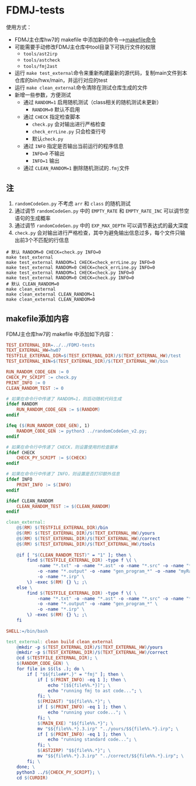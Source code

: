 # FDMJ-tests

使用方式：
- FDMJ主仓库hw7的 makefile 中添加新的命令-->[makefile命令](#makefile添加内容)
- 可能需要手动修改FDMJ主仓库中tool目录下可执行文件的权限
	- `tools/ast2irp`
	- `tools/astcheck`
	- `tools/fmj2ast`
- 运行 `make test_external`命令来重新构建最新的源代码，复制main文件到本仓库的bin/hwx/main，并运行对应的test
- 运行 `make clean_external`命令清除在测试仓库生成的文件
- 新增一些参数，方便测试
	- 通过 `RANDOM=1` 启用随机测试（class相关的随机测试未更新）
		- `RANDOM=0` 默认不启用
	- 通过 `CHECK` 指定检查脚本
		- `check.py` 会对输出进行严格检查
		- `check_errLine.py` 只会检查行号
		- 默认`check.py`
	- 通过 `INFO` 指定是否输出当前运行的程序信息
		- `INFO=0` 不输出
		- `INFO=1` 输出
	- 通过 `CLEAN_RANDOM=1` 删除随机测试的`.fmj`文件

## 注
1. `randomCodeGen.py` 不考虑 `arr` 和 `class` 的随机测试
2. 通过调节 `randomCodeGen.py` 中的 `EMPTY_RATE` 和 `EMPTY_RATE_INC` 可以调节空语句的生成概率
3. 通过调节 `randomCodeGen.py` 中的 `EXP_MAX_DEPTH` 可以调节表达式的最大深度
4. `check.py` 会对输出进行严格检查，其中为避免输出信息过多，每个文件只输出前3个不匹配的行信息

```shell
# 默认 RANDOM=0 CHECK=check.py INFO=0
make test_external
make test_external RANDOM=1 CHECK=check_errLine.py INFO=0
make test_external RANDOM=0 CHECK=check_errLine.py INFO=0
make test_external RANDOM=1 CHECK=check.py INFO=0
make test_external RANDOM=0 CHECK=check.py INFO=0
# 默认 CLEAN_RANDOM=0
make clean_external
make clean_external CLEAN_RANDOM=1
make clean_external CLEAN_RANDOM=0
```

## makefile添加内容

FDMJ主仓库hw7的 makefile 中添加如下内容：

```makefile
TEST_EXTERNAL_DIR=../../FDMJ-tests
TEXT_EXTERNAL_HW=hw07
TESTFILE_EXTERNAL_DIR=$(TEST_EXTERNAL_DIR)/$(TEXT_EXTERNAL_HW)/test
TEST_EXTERNAL_BIN=$(TEST_EXTERNAL_DIR)/$(TEXT_EXTERNAL_HW)/bin

RUN_RANDOM_CODE_GEN := 0
CHECK_PY_SCRIPT := check.py
PRINT_INFO := 0
CLEAN_RANDOM_TEST := 0

# 如果在命令行中传递了 RANDOM=1，则启动随机代码生成
ifdef RANDOM
	RUN_RANDOM_CODE_GEN := $(RANDOM)
endif

ifeq ($(RUN_RANDOM_CODE_GEN), 1)
    RANDOM_CODE_GEN := python3 ../randomCodeGen_v2.py;
endif

# 如果在命令行中传递了 CHECK，则设置使用的检查脚本
ifdef CHECK
    CHECK_PY_SCRIPT := $(CHECK)
endif

# 如果在命令行中传递了 INFO，则设置是否打印额外信息
ifdef INFO
	PRINT_INFO := $(INFO)
endif

ifdef CLEAN_RANDOM
	CLEAN_RANDOM_TEST := $(CLEAN_RANDOM)
endif

clean_external: 
	@$(RM) $(TESTFILE_EXTERNAL_DIR)/bin
	@$(RM) $(TEST_EXTERNAL_DIR)/$(TEXT_EXTERNAL_HW)/yours
	@$(RM) $(TEST_EXTERNAL_DIR)/$(TEXT_EXTERNAL_HW)/correct
	@$(RM) $(TEST_EXTERNAL_DIR)/$(TEXT_EXTERNAL_HW)/tools
	
	@if [ "$(CLEAN_RANDOM_TEST)" = "1" ]; then \
		find $(TESTFILE_EXTERNAL_DIR) -type f \( \
			-name "*.txt" -o -name "*.ast" -o -name "*.src" -o -name "*.xml" \
			-o -name "*.output" -o -name "gen_program_*" -o -name "myRandomTest*.fmj" \
			-o -name "*.irp" \
		\) -exec $(RM) {} \; ;\
	else \
		find $(TESTFILE_EXTERNAL_DIR) -type f \( \
			-name "*.txt" -o -name "*.ast" -o -name "*.src" -o -name "*.xml" \
			-o -name "*.output" -o -name "gen_program_*" \
			-o -name "*.irp" \
		\) -exec $(RM) {} \; ;\
	fi
	
SHELL:=/bin/bash

test_external: clean build clean_external
	@mkdir -p $(TEST_EXTERNAL_DIR)/$(TEXT_EXTERNAL_HW)/yours
	@mkdir -p $(TEST_EXTERNAL_DIR)/$(TEXT_EXTERNAL_HW)/correct
	@cd $(TESTFILE_EXTERNAL_DIR); \
	$(RANDOM_CODE_GEN) \
	for file in $$(ls .); do \
		if [ "$${file##*.}" = "fmj" ]; then \
			if [ $(PRINT_INFO) -eq 1 ]; then \
				echo "[$${file%%.*}]"; \
				echo "running fmj to ast code..."; \
			fi; \
			$(FMJ2AST) "$${file%%.*}"; \
			if [ $(PRINT_INFO) -eq 1 ]; then \
				echo "running your code..."; \
			fi; \
			$(MAIN_EXE) "$${file%%.*}"; \
			mv "$${file%%.*}.3.irp" "../yours/$${file%%.*}.irp"; \
			if [ $(PRINT_INFO) -eq 1 ]; then \
				echo "running standard code..."; \
			fi; \
			$(AST2IRP) "$${file%%.*}"; \
			mv "$${file%%.*}.3.irp" "../correct/$${file%%.*}.irp"; \
		fi; \
	done; \
	python3 ../${CHECK_PY_SCRIPT}; \
	cd $(CURDIR)
```